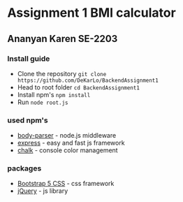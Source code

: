 # Assignment 1 BMI calculator

## Ananyan Karen SE-2203

### Install guide

-   Clone the repository `git clone https://github.com/DeKarLo/BackendAssignment1`
-   Head to root folder `cd BackendAssignment1`
-   Install npm's `npm install`
-   Run `node root.js`

### used npm's

-   [body-parser](https://www.npmjs.com/package/body-parser) - node.js middleware
-   [express](https://www.npmjs.com/package/express) - easy and fast js framework
-   [chalk](https://www.npmjs.com/package/chalk) - console color management

### packages

-   [Bootstrap 5 CSS](https://getbootstrap.com/) - css framework
-   [jQuery](https://jquery.com/) - js library

